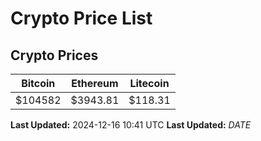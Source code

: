 # Crypto Price List

## Crypto Prices
| Bitcoin | Ethereum | Litecoin |
| ------- | -------- | -------- |
| $104582 | $3943.81 | $118.31 |
**Last Updated:** 2024-12-16 10:41 UTC
**Last Updated:** $DATE$
